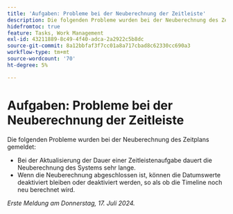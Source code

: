 ```yaml
---
title: 'Aufgaben: Probleme bei der Neuberechnung der Zeitleiste'
description: Die folgenden Probleme wurden bei der Neuberechnung des Zeitplans gemeldet.
hidefromtoc: true
feature: Tasks, Work Management
exl-id: 43211889-8c49-4f40-adca-2a2922c5b8dc
source-git-commit: 8a12bbfaf3f7cc01a8a717cbad8c62330cc690a3
workflow-type: tm+mt
source-wordcount: '70'
ht-degree: 5%

---
```


# Aufgaben: Probleme bei der Neuberechnung der Zeitleiste

<!--
>[!NOTE]
>
>This article was fixed on October 10, 2024.
-->

Die folgenden Probleme wurden bei der Neuberechnung des Zeitplans gemeldet:

* Bei der Aktualisierung der Dauer einer Zeitleistenaufgabe dauert die Neuberechnung des Systems sehr lange.
* Wenn die Neuberechnung abgeschlossen ist, können die Datumswerte deaktiviert bleiben oder deaktiviert werden, so als ob die Timeline noch neu berechnet wird.

_Erste Meldung am Donnerstag, 17. Juli 2024._
